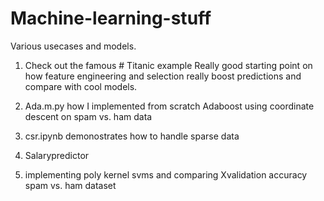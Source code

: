 # Machine-learning-stuff
Various usecases and models.

1. Check out the famous # Titanic example
Really good starting point on how feature engineering and selection really boost predictions and compare with cool models.

2. Ada.m.py how I implemented from scratch Adaboost using coordinate descent on spam vs. ham data

3. csr.ipynb demonostrates how to handle sparse data 

4. Salarypredictor

5. implementing poly kernel svms and comparing Xvalidation accuracy spam vs. ham dataset
